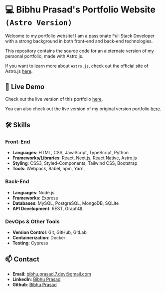# 💻 Bibhu Prasad's Portfolio Website `(Astro Version)`

Welcome to my portfolio website! I am a passionate Full Stack Developer with a strong background in both front-end and back-end technologies.

This repository contains the source code for an aleternate version of my personal portfolio, made with Astro.js.

If you want to learn more about `Astro.js`, check out the official site of Astro.js [here](https://astro.build/).

## 🚀 Live Demo

Check out the live version of this portfolio [here](https://astro-portofolio-rouge.vercel.app).

You can also check out the live version of my original version portfolio [here](https://bibhu-prasad-portfolio-v1.vercel.app).

## 🛠️ Skills

### Front-End
- **Languages**: HTML, CSS, JavaScript, TypeScript, Python
- **Frameworks/Libraries**: React, Next.js, React Native, Astro.js
- **Styling**: CSS3, Styled-Components, Tailwind CSS, Bootstrap
- **Tools**: Webpack, Babel, npm, Yarn,

### Back-End
- **Languages**: Node.js
- **Frameworks**: Express
- **Databases**: MySQL, PostgreSQL, MongoDB, SQLite
- **API Development**: REST, GraphQL

### DevOps & Other Tools
- **Version Control**: Git, GitHub, GitLab
- **Containerization**: Docker
- **Testing**: Cypress


## 📫 Contact

- **Email**: bibhu.prasad.7.dev@gmail.com
- **LinkedIn**: [Bibhu Prasad](https://linkedin.com/in/bibhu-prasad-behera-428b24224)
- **Github**: [Bibhu Prasad](https://github.com/bibhu-p)
